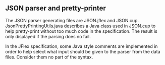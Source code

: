 JSON parser and pretty-printer
------------------------------

The JSON parser generating files are JSON.jflex and JSON.cup.
JsonPrettyPrintingUtils.java describes a Java class used in
JSON.cup to help pretty-print without too much code in the
specification. The result is only displayed if the parsing does
no fail.

In the JFlex specification, some Java style comments are
implemented in order to help select what input should be given
to the parser from the data files. Consider them no part of
the syntax.
